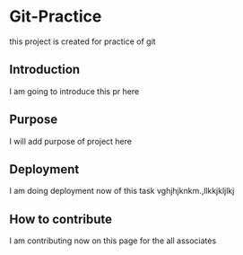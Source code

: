 # Git-Practice
this project is created for practice of git
## Introduction
I am going to introduce this pr here
## Purpose
I will add purpose of project here
## Deployment
I am doing deployment now of this task
vghjhjknkm.,llkkjkljlkj
## How to contribute
I am contributing now on this page for the all associates